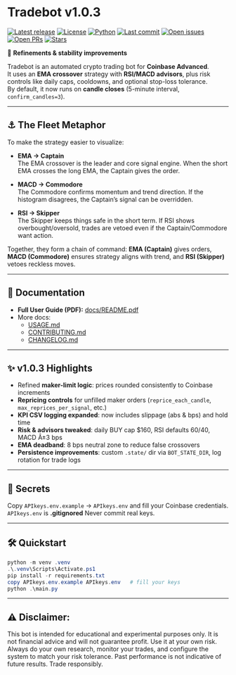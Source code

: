 # Tradebot v1.0.3

[![Latest release](https://img.shields.io/github/v/release/Madmartigan1/tradebot?sort=semver)](https://github.com/Madmartigan1/tradebot/releases)
[![License](https://img.shields.io/github/license/Madmartigan1/tradebot)](LICENSE)
[![Python](https://img.shields.io/badge/python-3.13%2B-blue)](requirements.txt)
[![Last commit](https://img.shields.io/github/last-commit/Madmartigan1/tradebot)](https://github.com/Madmartigan1/tradebot/commits/main)
[![Open issues](https://img.shields.io/github/issues/Madmartigan1/tradebot)](https://github.com/Madmartigan1/tradebot/issues)
[![Open PRs](https://img.shields.io/github/issues-pr/Madmartigan1/tradebot)](https://github.com/Madmartigan1/tradebot/pulls)
[![Stars](https://img.shields.io/github/stars/Madmartigan1/tradebot?style=social)](https://github.com/Madmartigan1/tradebot/stargazers)

🚀 **Refinements & stability improvements**

Tradebot is an automated crypto trading bot for **Coinbase Advanced**.  
It uses an **EMA crossover** strategy with **RSI/MACD advisors**, plus risk controls like daily caps, cooldowns, and optional stop-loss tolerance.  
By default, it now runs on **candle closes** (5-minute interval, `confirm_candles=3`).

---

## ⚓ The Fleet Metaphor
To make the strategy easier to visualize:

- **EMA → Captain**  
  The EMA crossover is the leader and core signal engine. When the short EMA crosses the long EMA, the Captain gives the order.

- **MACD → Commodore**  
  The Commodore confirms momentum and trend direction. If the histogram disagrees, the Captain’s signal can be overridden.

- **RSI → Skipper**  
  The Skipper keeps things safe in the short term. If RSI shows overbought/oversold, trades are vetoed even if the Captain/Commodore want action.

Together, they form a chain of command: **EMA (Captain)** gives orders, **MACD (Commodore)** ensures strategy aligns with trend, and **RSI (Skipper)** vetoes reckless moves.

---

## 📖 Documentation
- **Full User Guide (PDF):** [docs/README.pdf](docs/README.pdf)
- More docs:
  - [USAGE.md](USAGE.md)
  - [CONTRIBUTING.md](CONTRIBUTING.md)
  - [CHANGELOG.md](CHANGELOG.md)

---

## ✨ v1.0.3 Highlights
- Refined **maker-limit logic**: prices rounded consistently to Coinbase increments
- **Repricing controls** for unfilled maker orders (`reprice_each_candle`, `max_reprices_per_signal`, etc.)
- **KPI CSV logging expanded**: now includes slippage (abs & bps) and hold time
- **Risk & advisors tweaked**: daily BUY cap $160, RSI defaults 60/40, MACD Â±3 bps
- **EMA deadband**: 8 bps neutral zone to reduce false crossovers
- **Persistence improvements**: custom `.state/` dir via `BOT_STATE_DIR`, log rotation for trade logs

---

## 🔐 Secrets
Copy `APIkeys.env.example` -> `APIkeys.env` and fill your Coinbase credentials.  
`APIkeys.env` is **.gitignored**
Never commit real keys.

---

## 🛠️ Quickstart
```powershell
python -m venv .venv
.\.venv\Scripts\Activate.ps1
pip install -r requirements.txt
copy APIkeys.env.example APIkeys.env   # fill your keys
python .\main.py
```

---

## ⚠️ Disclaimer:
This bot is intended for educational and experimental purposes only. It is not financial advice and will not guarantee profit. Use it at your own risk.
Always do your own research, monitor your trades, and configure the system to match your risk tolerance.
Past performance is not indicative of future results. Trade responsibly.

<!-- latest version 2025-09-25T11:16:01 -->
